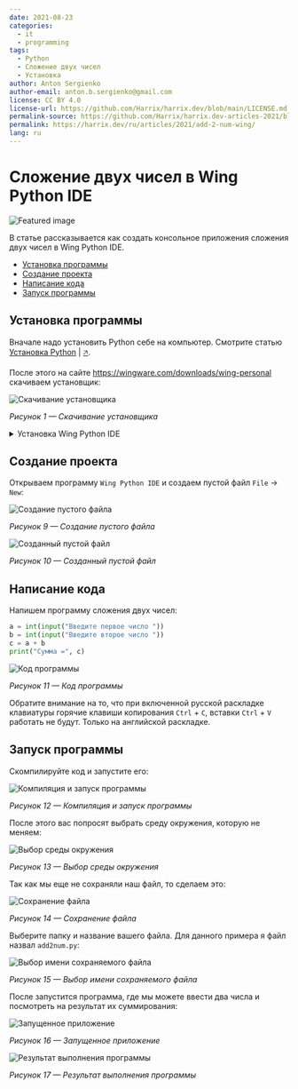 ```yaml
---
date: 2021-08-23
categories:
  - it
  - programming
tags:
  - Python
  - Сложение двух чисел
  - Установка
author: Anton Sergienko
author-email: anton.b.sergienko@gmail.com
license: CC BY 4.0
license-url: https://github.com/Harrix/harrix.dev/blob/main/LICENSE.md
permalink-source: https://github.com/Harrix/harrix.dev-articles-2021/blob/main/add-2-num-wing/add-2-num-wing.md
permalink: https://harrix.dev/ru/articles/2021/add-2-num-wing/
lang: ru
---
```


# Сложение двух чисел в Wing Python IDE

![Featured image](featured-image.svg)

В статье рассказывается как создать консольное приложения сложения двух чисел в Wing Python IDE.

- [Установка программы](#установка-программы)
- [Создание проекта](#создание-проекта)
- [Написание кода](#написание-кода)
- [Запуск программы](#запуск-программы)

## Установка программы

Вначале надо установить Python себе на компьютер. Смотрите статью [Установка Python](https://github.com/Harrix/harrix.dev-articles-2021/blob/main/install-python/install-python.md) | [🡥](https://harrix.dev/ru/articles/2021/install-python/).

После этого на сайте <https://wingware.com/downloads/wing-personal> скачиваем установщик:

![Скачивание установщика](img/download.png)

_Рисунок 1 — Скачивание установщика_

<details>
<summary>Установка Wing Python IDE</summary>

![Соглашение с условиями](img/install_01.png)

_Рисунок 2 — Соглашение с условиями_

![Выбор пути установки программы](img/install_02.png)

_Рисунок 3 — Выбор пути установки программы_

![Окно перед установкой](img/install_03.png)

_Рисунок 4 — Окно перед установкой_

![Процесс установки](img/install_04.png)

_Рисунок 5 — Процесс установки_

![Окончание установки](img/install_05.png)

_Рисунок 6 — Окончание установки_

При запуске Wing Python IDE вас еще раз попросят согласиться с лицензией:

![Соглашение с лицензией](img/install_06.png)

_Рисунок 7 — Соглашение с лицензией_

![Открытая программа Wing Python IDE](img/wing.png)

_Рисунок 8 — Открытая программа Wing Python IDE_

</details>

## Создание проекта

Открываем программу `Wing Python IDE` и создаем пустой файл `File` → `New`:

![Создание пустого файла](img/new-project_01.png)

_Рисунок 9 — Создание пустого файла_

![Созданный пустой файл](img/new-project_02.png)

_Рисунок 10 — Созданный пустой файл_

## Написание кода

Напишем программу сложения двух чисел:

```python
a = int(input("Введите первое число "))
b = int(input("Введите второе число "))
c = a + b
print("Сумма =", c)
```

![Код программы](img/new-project_03.png)

_Рисунок 11 — Код программы_

Обратите внимание на то, что при включенной русской раскладке клавиатуры горячие клавиши копирования `Ctrl` + `С`, вставки `Ctrl` + `V` работать не будут. Только на английской раскладке.

## Запуск программы

Скомпилируйте код и запустите его:

![Компиляция и запуск программы](img/run_01.png)

_Рисунок 12 — Компиляция и запуск программы_

После этого вас попросят выбрать среду окружения, которую не меняем:

![Выбор среды окружения](img/run_02.png)

_Рисунок 13 — Выбор среды окружения_

Так как мы еще не сохраняли наш файл, то сделаем это:

![Сохранение файла](img/run_03.png)

_Рисунок 14 — Сохранение файла_

Выберите папку и название вашего файла. Для данного примера я файл назвал `add2num.py`:

![Выбор имени сохраняемого файла](img/run_04.png)

_Рисунок 15 — Выбор имени сохраняемого файла_

После запустится программа, где мы можете ввести два числа и посмотреть на результат их суммирования:

![Запущенное приложение](img/result_01.png)

_Рисунок 16 — Запущенное приложение_

![Результат выполнения программы](img/result_02.png)

_Рисунок 17 — Результат выполнения программы_
